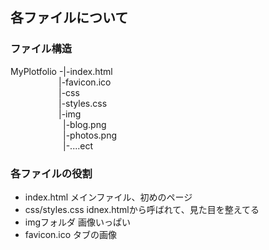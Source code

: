 ## 各ファイルについて
### ファイル構造
MyPlotfolio -|-index.html  
&emsp;&emsp;&emsp;&emsp;&emsp;&ensp;|-favicon.ico   
&emsp;&emsp;&emsp;&emsp;&emsp;&ensp;|-css  
&emsp;&emsp;&emsp;&emsp;&emsp;&ensp;|-styles.css  
&emsp;&emsp;&emsp;&emsp;&emsp;&ensp;|-img  
&emsp;&emsp;&emsp;&emsp;&emsp;&ensp;&ensp;|-blog.png   
&emsp;&emsp;&emsp;&emsp;&emsp;&ensp;&ensp;|-photos.png  
&emsp;&emsp;&emsp;&emsp;&emsp;&ensp;&ensp;|-....ect  
### 各ファイルの役割
- index.html メインファイル、初めのページ
- css/styles.css idnex.htmlから呼ばれて、見た目を整えてる
- imgフォルダ 画像いっぱい
- favicon.ico タブの画像

